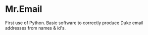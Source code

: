 # Mr.Email
First use of Python. Basic software to correctly produce Duke email addresses from names &amp; id's.
